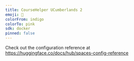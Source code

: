 ```yaml
---
title: CourseHelper UCumberlands 2
emoji: 🐠
colorFrom: indigo
colorTo: pink
sdk: docker
pinned: false
---
```


Check out the configuration reference at https://huggingface.co/docs/hub/spaces-config-reference
